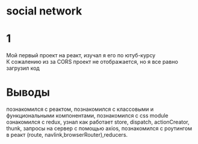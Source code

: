 # social network

# 1
Мой первый проект на реакт, изучал я его по ютуб-курсу   
К сожалению из за CORS проект не отображается, но я все равно загрузил код

# Выводы
познакомился с реактом, познакомился с классовыми и функциональными компонентами, познакомился с css module  
ознакомился с redux, узнал как работает store, dispatch, actionCreator, thunk, запросы на сервер с помощью axios, познакомился с роутингом в реакт (route, navlink,browserRouter),reducers.

